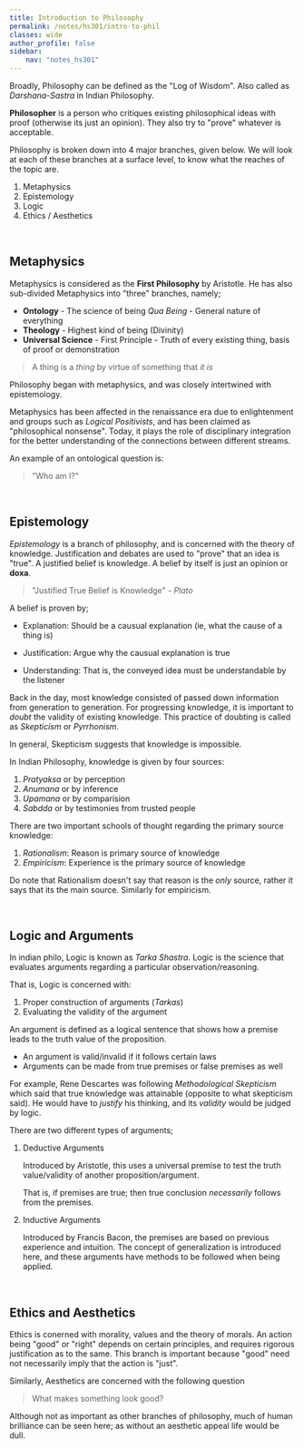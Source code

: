 ```yaml
---
title: Introduction to Philosophy
permalink: /notes/hs301/intro-to-phil
classes: wide
author_profile: false
sidebar:
    nav: "notes_hs301"
---
```


Broadly, Philosophy can be defined as the "Log of Wisdom". Also called as *Darshana-Sastra* in Indian Philosophy.

**Philosopher** is a person who critiques existing philosophical ideas with proof (otherwise its just an opinion). They also try to "prove" whatever is acceptable.

Philosophy is  broken down into 4 major branches, given below. We will look at each of these branches at a surface level, to know what the reaches of the topic are.

1. Metaphysics
2. Epistemology
3. Logic
4. Ethics / Aesthetics


&nbsp; 

## Metaphysics 

Metaphysics is considered as the **First Philosophy** by Aristotle. He has also sub-divided Metaphysics into "three" branches, namely;

- **Ontology** - The science of being *Qua Being* - General nature of everything
- **Theology** - Highest kind of being (Divinity)
- **Universal Science** - First Principle - Truth of every existing thing, basis of proof or demonstration

> A thing is a *thing* by virtue of something that *it is*

Philosophy began with metaphysics, and was closely intertwined with epistemology. 

Metaphysics has been affected in the renaissance era due to enlightenment and groups such as *Logical Positivists*, and has been claimed as "philosophical nonsense". Today, it plays the role of disciplinary integration for the better understanding of the connections between different streams.

An example of an ontological question is:

> "Who am I?"



&nbsp; 

## Epistemology

*Epistemology* is a branch of philosophy, and is concerned with the theory of knowledge. Justification and debates are used to "prove" that an idea is "true". A justified belief is knowledge. A belief by itself is just an opinion or **doxa**.

> "Justified True Belief is Knowledge" - *Plato*

A belief is proven by;

- Explanation: Should be a causual explanation (ie, what the cause of a thing is)

- Justification: Argue why the causual explanation is true

- Understanding: That is, the conveyed idea must be understandable by the listener

Back in the day, most knowledge consisted of passed down information from generation to generation. For progressing knowledge, it is important to *doubt* the validity of existing knowledge. This practice of doubting is called as *Skepticism* or *Pyrrhonism*.

In general, Skepticism suggests that knowledge is impossible.

In Indian Philosophy, knowledge is given by four sources:

1. *Pratyaksa* or by perception
2. *Anumana* or by inference
3. *Upamana* or by comparision
4. *Sabdda* or by testimonies from trusted people


There are two important schools of thought regarding the primary source knowledge:

1. *Rationalism*: Reason is primary source of knowledge
2. *Empiricism*: Experience is the primary source of knowledge

Do note that Rationalism doesn't say that reason is the *only* source, rather it says that its the main source. Similarly for empiricism.



&nbsp; 


## Logic and Arguments

In indian philo, Logic is known as *Tarka Shastra*. Logic is the science that evaluates arguments regarding a particular observation/reasoning.

That is, Logic is concerned with:

1. Proper construction of arguments (*Tarkas*)
2. Evaluating the validity of the argument


An argument is defined as a logical sentence that shows how a premise leads to the truth value of the proposition.

- An argument is valid/invalid if it follows certain laws
- Arguments can be made from true premises or false premises as well

For example, Rene Descartes was following *Methodological Skepticism* which said that true knowledge was attainable (opposite to what skepticism said). He would have to *justify* his thinking, and its *validity* would be judged by logic.


There are two different types of arguments;

1. Deductive Arguments

    Introduced by Aristotle, this uses a universal premise to test the truth value/validity of another proposition/argument.

    That is, if premises are true; then true conclusion *necessarily* follows from the premises.

2. Inductive Arguments

    Introduced by Francis Bacon, the premises are based on previous experience and intuition. The concept of generalization is introduced here, and these arguments have methods to be followed when being applied.


&nbsp; 


## Ethics and Aesthetics

Ethics is conerned with morality, values and the theory of morals. An action being "good" or "right" depends on certain principles, and requires rigorous justification as to the same. This branch is important because "good" need not necessarily imply that the action is "just".

Similarly, Aesthetics are concerned with the following question

> What makes something look good?

Although not as important as other branches of philosophy, much of human brilliance can be seen here; as without an aesthetic appeal life would be dull.
